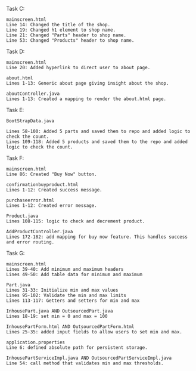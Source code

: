 Task C:

    mainscreen.html
    Line 14: Changed the title of the shop.
    Line 19: Changed h1 element to shop name.
    Line 21: Changed "Parts" header to shop name.
    Line 53: Changed "Products" header to shop name.

Task D:

    mainscreen.html
    Line 20: Added hyperlink to direct user to about page.

    about.html
    Lines 1-13: Generic about page giving insight about the shop.

    aboutController.java
    Lines 1-13: Created a mapping to render the about.html page.

Task E:

    BootStrapData.java
    
    Lines 58-100: Added 5 parts and saved them to repo and added logic to check the count.
    Lines 109-118: Added 5 products and saved them to the repo and added logic to check the count.

Task F:

    mainscreen.html
    Line 86: Created "Buy Now" button.

    confirmationbuyproduct.html
    Lines 1-12: Created success message.

    purchaseerror.html
    Lines 1-12: Created error message.

    Product.java
    Lines 108-115: logic to check and decrement product. 
    
    AddProductController.java
    Lines 172-182: add mapping for buy now feature. This handles success and error routing.
    
Task G:

    mainscreen.html
    Lines 39-40: Add minimum and maximum headers
    Lines 49-50: Add table data for minimum and maximum

    Part.java
    Lines 31-33: Initialize min and max values
    Lines 95-102: Validate the min and max limits
    Lines 113-117: Getters and setters for min and max

    InhousePart.java AND OutsourcedPart.java
    Lines 18-19: set min = 0 and max = 100

    InhousePartForm.html AND OutsourcedPartForm.html 
    Lines 25-35: added input fields to allow users to set min and max.

    application.properties
    Line 6: defined absolute path for persistent storage.

    InhousePartServiceImpl.java AND OutsourcedPartServiceImpl.java
    Line 54: call method that validates min and max thresholds.



